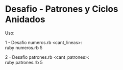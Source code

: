 # Desafio - Patrones y Ciclos Anidados

Uso:

1 - Desafio numeros.rb <cant_lineas>:<br>
  ruby numeros.rb 5

2 - Desafio patrones.rb <cant_patrones>:<br>
  ruby patrones.rb 5
